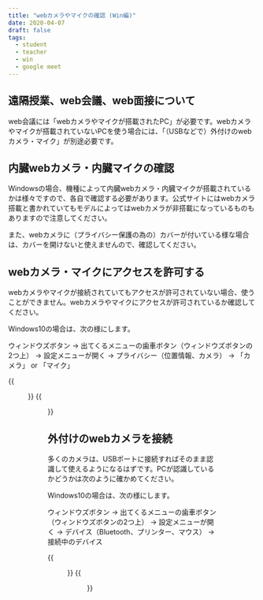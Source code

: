 ```yaml
---
title: "webカメラやマイクの確認 (Win編)"
date: 2020-04-07
draft: false
tags: 
  - student
  - teacher
  - win
  - google meet
---
```


## 遠隔授業、web会議、web面接について
web会議には「webカメラやマイクが搭載されたPC」が必要です。webカメラやマイクが搭載されていないPCを使う場合には、「（USBなどで）外付けのwebカメラ・マイク」が別途必要です。


## 内臓webカメラ・内臓マイクの確認
Windowsの場合、機種によって内臓webカメラ・内臓マイクが搭載されているかは様々ですので、各自で確認する必要があります。公式サイトにはwebカメラ搭載と書かれていてもモデルによってはwebカメラが非搭載になっているものもありますので注意してください。

また、webカメラに（プライバシー保護の為の）カバーが付いている様な場合は、カバーを開けないと使えませんので、確認してください。


## webカメラ・マイクにアクセスを許可する
webカメラやマイクが接続されていてもアクセスが許可されていない場合、使うことができません。webカメラやマイクにアクセスが許可されているか確認してください。

Windows10の場合は、次の様にします。

ウィンドウズボタン → 出てくるメニューの歯車ボタン（ウィンドウズボタンの2つ上） → 設定メニューが開く → プライバシー（位置情報、カメラ） → 「カメラ」 or 「マイク」

{{<figure src="3.png" title="アプリがカメラを使うことを許可する" class="center" width="400">}}
{{<figure src="4.png" title="アプリがマイクを使うことを許可する" class="center" width="400">}}


## 外付けのwebカメラを接続
多くのカメラは、USBポートに接続すればそのまま認識して使えるようになるはずです。PCが認識しているかどうかは次のように確かめてください。

Windows10の場合は、次の様にします。

ウィンドウズボタン → 出てくるメニューの歯車ボタン（ウィンドウズボタンの2つ上） → 設定メニューが開く → デバイス（Bluetooth、プリンター、マウス） → 接続中のデバイス

{{<figure src="1.png" title="webカメラ未接続" class="center" width="400">}}
{{<figure src="2.png" title="webカメラ接続時" class="center" width="400">}}


